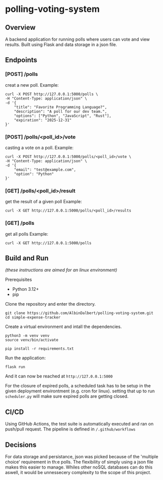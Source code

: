 # polling-voting-system

## Overview

A backend application for running polls where users can vote and view results. Built using Flask and data storage in a json file.

## Endpoints
### [POST] /polls
creat a new poll.
Example:
```
curl -X POST http://127.0.0.1:5000/polls \
-H "Content-Type: application/json" \
-d '{
    "title": "Favorite Programming Language?",
    "description": "A poll for our dev team.",
    "options": ["Python", "JavaScript", "Rust"],
    "expiration": "2025-12-31"
}'
```

### [POST] /polls/<poll_id>/vote
casting a vote on a poll.
Example:
```
curl -X POST http://127.0.0.1:5000/polls/<poll_id>/vote \
-H "Content-Type: application/json" \
-d '{
    "email": "test@example.com",
    "option": "Python"
}'
```

### [GET] /polls/<poll_id>/result
get the result of a given poll
Example:
```
curl -X GET http://127.0.0.1:5000/polls/<poll_id>/results
```

### [GET] /polls
get all polls
Example:
```
curl -X GET http://127.0.0.1:5000/polls
```

## Build and Run 
*(these instructions are aimed for an linux environment)*

Prerequisites
- Python 3.12+
- pip

Clone the repository and enter the directory.
```
git clone https://github.com/AlbinDalbert/polling-voting-system.git
cd simple-expense-tracker
```

Create a virtual environment and intall the dependencies.
```
python3 -m venv venv
source venv/bin/activate

pip install -r requirements.txt
```

Run the application:
```
flask run
```
And it can now be reached at `http://127.0.0.1:5000`

For the closure of expired polls, a scheduled task has to be setup in the given deployment environtment (e.g. cron for linux). setting that up to run `scheduler.py` will make sure expired polls are getting closed.

## CI/CD
Using GitHub Actions, the test suite is automatically executed and ran on push/pull request. The pipeline is defined in `/.github/workflows`

## Decisions
For data storage and persistance, json was picked because of the 'multiple choice' requirement in th:e polls. The flexibility of simply using a json file makes this easier to manage. Whiles other noSQL databases can do this aswell, it would be unnessecery complexity to the scope of this project.
